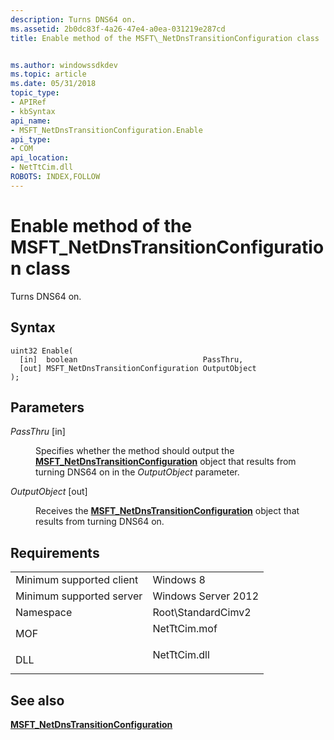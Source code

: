 ```yaml
---
description: Turns DNS64 on.
ms.assetid: 2b0dc83f-4a26-47e4-a0ea-031219e287cd
title: Enable method of the MSFT\_NetDnsTransitionConfiguration class


ms.author: windowssdkdev
ms.topic: article
ms.date: 05/31/2018
topic_type: 
- APIRef
- kbSyntax
api_name: 
- MSFT_NetDnsTransitionConfiguration.Enable
api_type: 
- COM
api_location: 
- NetTtCim.dll
ROBOTS: INDEX,FOLLOW
---
```


# Enable method of the MSFT\_NetDnsTransitionConfiguration class

Turns DNS64 on.

## Syntax


```mof
uint32 Enable(
  [in]  boolean                            PassThru,
  [out] MSFT_NetDnsTransitionConfiguration OutputObject
);
```



## Parameters

<dl> <dt>

*PassThru* \[in\]
</dt> <dd>

Specifies whether the method should output the [**MSFT\_NetDnsTransitionConfiguration**](msft-netdnstransitionconfiguration.md) object that results from turning DNS64 on in the *OutputObject* parameter.

</dd> <dt>

*OutputObject* \[out\]
</dt> <dd>

Receives the [**MSFT\_NetDnsTransitionConfiguration**](msft-netdnstransitionconfiguration.md) object that results from turning DNS64 on.

</dd> </dl>

## Requirements



|                                     |                                                                                         |
|-------------------------------------|-----------------------------------------------------------------------------------------|
| Minimum supported client<br/> | Windows 8<br/>                                                                    |
| Minimum supported server<br/> | Windows Server 2012<br/>                                                          |
| Namespace<br/>                | Root\\StandardCimv2<br/>                                                          |
| MOF<br/>                      | <dl> <dt>NetTtCim.mof</dt> </dl> |
| DLL<br/>                      | <dl> <dt>NetTtCim.dll</dt> </dl> |



## See also

<dl> <dt>

[**MSFT\_NetDnsTransitionConfiguration**](msft-netdnstransitionconfiguration.md)
</dt> </dl>

 

 




